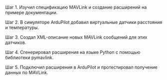 Шаг 1. Изучил спецификацию MAVLink и создание расширений на примере документации.
 
Шаг 2. В симуляторе ArduPilot добавил виртуальные датчики расстояния и температуры. 
 
Шаг 3. Создал XML-описание новых MAVLink сообщений для этих датчиков.
 

Шаг 4. Сгенерировал расширения на языке Python с помощью библиотеки pymavlink.
 
Шаг 5. Подключил расширения в ArduPilot и протестировал получение данных по MAVLink.
 
